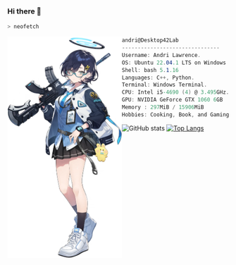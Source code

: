 ### Hi there 👋


```zsh
> neofetch
```

<img align="left" src="img/Chihiro.png" width="260px"/> 

```csharp
andri@Desktop42Lab
-------------------------------
Username: Andri Lawrence.
OS: Ubuntu 22.04.1 LTS on Windows 11 x86_64.
Shell: bash 5.1.16
Languages: C++, Python.
Terminal: Windows Terminal.
CPU: Intel i5-4690 (4) @ 3.495GHz.
GPU: NVIDIA GeForce GTX 1060 6GB
Memory : 297MiB / 15906MiB
Hobbies: Cooking, Book, and Gaming.

```
![GitHub stats](https://github-readme-stats.vercel.app/api?username=andri-jpg&show_icons=true&theme=radical)
[![Top Langs](https://github-readme-stats.vercel.app/api/top-langs/?username=andri-jpg&layout=compact&theme=radical)](https://github.com/anuraghazra/github-readme-stats)
